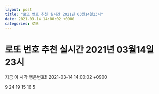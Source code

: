 ```yaml
---
layout: post
title: "로또 번호 추천 실시간 2021년 03월14일23시"
date: 2021-03-14 14:00:02 +0900
categories: 로또
---
```


# 로또 번호 추천 실시간 2021년 03월14일23시

지금 이 시각 행운번호!! 2021-03-14 14:00:02 +0900

 9  24  19  15  16  5 

